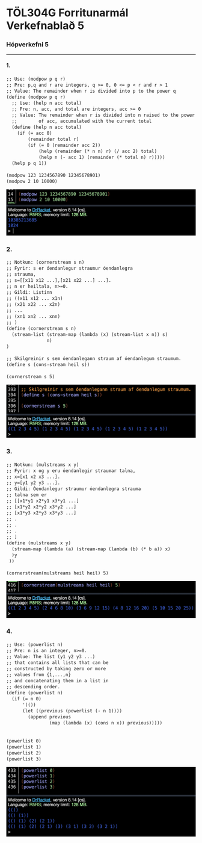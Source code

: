 # TÖL304G Forritunarmál Verkefnablað 5

###  Hópverkefni 5
---

#### 1.
```
;; Use: (modpow p q r)
;; Pre: p,q and r are integers, q >= 0, 0 <= p < r and r > 1
;; Value: The remainder when r is divided into p to the power q
(define (modpow p q r)
  ;; Use: (help n acc total)
  ;; Pre: n, acc, and total are integers, acc >= 0
  ;; Value: The remainder when r is divided into n raised to the power 
  ;;        of acc, accumulated with the current total
  (define (help n acc total)
    (if (= acc 0)
        (remainder total r)
        (if (= 0 (remainder acc 2))
            (help (remainder (* n n) r) (/ acc 2) total)
            (help n (- acc 1) (remainder (* total n) r)))))
  (help p q 1))

(modpow 123 1234567890 12345678901)
(modpow 2 10 10000)

```
![alt text](image-4.png)

<div style="page-break-after: always;"></div>

### 2.

```
;; Notkun: (cornerstream s n)
;; Fyrir: s er óendanlegur straumur óendanlegra
;; strauma,
;; s=[[x11 x12 ...],[x21 x22 ...] ...].
;; n er heiltala, n>=0.
;; Gildi: Listinn
;; ((x11 x12 ... x1n)
;; (x21 x22 ... x2n)
;; ...
;; (xn1 xn2 ... xnn)
;; )
(define (cornerstream s n)
  (stream-list (stream-map (lambda (x) (stream-list x n)) s)
               n)
)

;; Skilgreinir s sem óendanlegann straum af óendanlegum straumum.
(define s (cons-stream heil s))

(cornerstream s 5)

```
![alt text](image-2.png)

<div style="page-break-after: always;"></div>

### 3.

```
;; Notkun: (mulstreams x y)
;; Fyrir: x og y eru óendanlegir straumar talna,
;; x=[x1 x2 x3 ...].
;; y=[y1 y2 y3 ...].
;; Gildi: Óendanlegur straumur óendanlegra strauma
;; talna sem er
;; [[x1*y1 x2*y1 x3*y1 ...]
;; [x1*y2 x2*y2 x3*y2 ...]
;; [x1*y3 x2*y3 x3*y3 ...]
;; .
;; .
;; .
;; ]
(define (mulstreams x y)
  (stream-map (lambda (a) (stream-map (lambda (b) (* b a)) x)
  )y
 ))

(cornerstream(mulstreams heil heil) 5)
```
![alt text](image-3.png)

<div style="page-break-after: always;"></div>

### 4.

```
;; Use: (powerlist n)
;; Pre: n is an integer, n>=0.
;; Value: The list (y1 y2 y3 ...)
;; that contains all lists that can be
;; constructed by taking zero or more
;; values from {1,...,n}
;; and concatenating them in a list in
;; descending order.
(define (powerlist n)
  (if (= n 0)
      '(())
      (let ((previous (powerlist (- n 1))))
        (append previous
                (map (lambda (x) (cons n x)) previous)))))


(powerlist 0)
(powerlist 1)
(powerlist 2)
(powerlist 3)
```
![alt text](<Screenshot 2024-09-25 at 12.27.35.png>)
